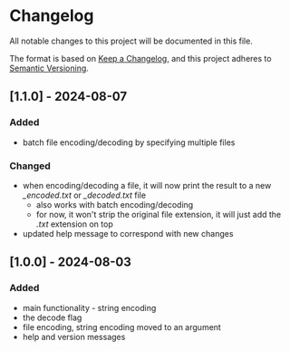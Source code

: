 # Changelog

All notable changes to this project will be documented in this file.

The format is based on [Keep a Changelog](https://keepachangelog.com/en/1.1.0/),
and this project adheres to [Semantic Versioning](https://semver.org/spec/v2.0.0.html).

## [1.1.0] - 2024-08-07

### Added

- batch file encoding/decoding by specifying multiple files

### Changed

- when encoding/decoding a file, it will now print the result to a new _<filename>\_encoded.txt_ or _<filename>\_decoded.txt_ file
  - also works with batch encoding/decoding
  - for now, it won't strip the original file extension, it will just add the _.txt_ extension on top
- updated help message to correspond with new changes

## [1.0.0] - 2024-08-03

### Added

- main functionality - string encoding
- the decode flag
- file encoding, string encoding moved to an argument
- help and version messages

